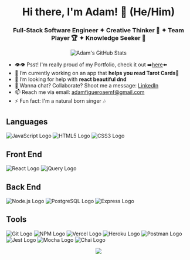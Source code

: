 <h1 align="center">Hi there, I'm Adam! 👋 (He/Him)</h1>
<h3 align="center">Full-Stack Software Engineer ✦ Creative Thinker 🧠 ✦ Team Player 🏆 ✦ Knowledge Seeker 🌱</h3>

<p align="center"><img src="https://github-readme-stats.vercel.app/api?username=adamfigueroa&show_icons=true&theme=radical" alt="Adam's GitHub Stats"/></p>

- 👁️👁️ Psst! I'm really proud of my Portfolio, check it out ➡️<a href="https://adamfigueroa.vercel.app/">here</a>⬅️
- 🔭 I’m currently working on an app that **helps you read Tarot Cards🌛**
- 🤝 I’m looking for help with **react beautiful dnd**
- 💬 Wanna chat? Collaborate? Shoot me a message: <a href="https://www.linkedin.com/in/adammichaelfigueroa/" target="_blank">LinkedIn </a>
- 📫 Reach me via email: adamfigueroaemf@gmail.com
- ⚡ Fun fact: I'm a natural born singer 🎶

## Languages
<p>
<img src="https://img.shields.io/badge/-JavaScript-F7DF1E?style=flat-square&logo=javascript&logoColor=black" alt="JavaScript Logo"/>
<img src="https://img.shields.io/badge/-HTML5-E34F26?style=flat-square&logo=HTML5&logoColor=black" alt="HTML5 Logo"/>
<img src="https://img.shields.io/badge/-CSS3-1572B6?style=flat-square&logo=CSS3&logoColor=black" alt="CSS3 Logo"/>
</p>

## Front End
<p>
<img src="https://img.shields.io/badge/-React-61DAFB?style=flat-square&logo=React&logoColor=black" alt="React Logo"/>
<img src="https://img.shields.io/badge/-jQuery-0769AD?style=flat-square&logo=jQuery&logoColor=black" alt="jQuery Logo"/>
</p>

## Back End
<p>
<img src="https://img.shields.io/badge/-Node.js-339933?style=flat-square&logo=node-dot-js&logoColor=black" alt="Node.js Logo"/>
<img src="https://img.shields.io/badge/-PostgreSQL-4169E1?style=flat-square&logo=postgresql&logoColor=black" alt="PostgreSQL Logo"/>
<img src="https://img.shields.io/badge/-Express-000000?style=flat-square&logo=express&logoColor=white" alt="Express Logo"/>
</p>

## Tools
<p>
<img src="https://img.shields.io/badge/-Git-F05032?style=flat-square&logo=git&logoColor=black" alt="Git Logo"/>
<img src="https://img.shields.io/badge/-NPM-white?style=flat-square&logo=npm" alt="NPM Logo"/>
<img src="https://img.shields.io/badge/-Vercel-000000?style=flat-square&logo=vercel&logoColor=white" alt="Vercel Logo"/>
<img src="https://img.shields.io/badge/-Heroku-430098?style=flat-square&logo=heroku&logoColor=white" alt="Heroku Logo"/>
<img src="https://img.shields.io/badge/-Postman-FF6C37?style=flat-square&logo=postman&logoColor=white" alt="Postman Logo"/>
<img src="https://img.shields.io/badge/-Jest-C21325?style=flat-square&logo=jest&logoColor=white" alt="Jest Logo"/>
<img src="https://img.shields.io/badge/-Mocha-8D6748?style=flat-square&logo=mocha&logoColor=black" alt="Mocha Logo"/>
<img src="https://img.shields.io/badge/-Chai-319795?style=flat-square&logo=chai&logoColor=white" alt="Chai Logo"/>
</p>

<p align="center">
<img src="https://komarev.com/ghpvc/?username=adamfigueroa&style=flat-square">
</p>



